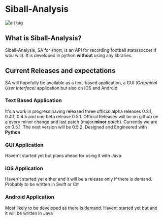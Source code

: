 # Siball-Analysis 
![alt tag](https://img.shields.io/badge/lines-1000%2B-brightgreen.svg)
## What is Siball-Analysis?
Siball-Analysis, SA for short, is an API for recording football stats(soccer if wou will). It is developed in python **without** using any libraries. 

## Current Releases and expectations
SA will hopefully be available as a text-based application, a GUI *(Graphical User Interface)* application but also on iOS and Android

### Text Based Application
It's a work in progress having released three official alpha releases 0.3.1, 0.4.1, 0.4.5 and one beta release 0.5.1. Official Releases will be on github on a every minor change and last patch (major.__minor__._patch_). Currently we are on 0.5.1. The next version will be 0.5.2. Designed and Engineered with **Python**

### GUI Application
Haven't started yet but plans ahead for using it with Java. 

### iOS Application
Haven't started yet either and it will be a release only if there is demand. Probably to be written in Swift or C#

### Android Application
Most likely to be developed as there is demand. Havent started yet but and it will be written in Java



